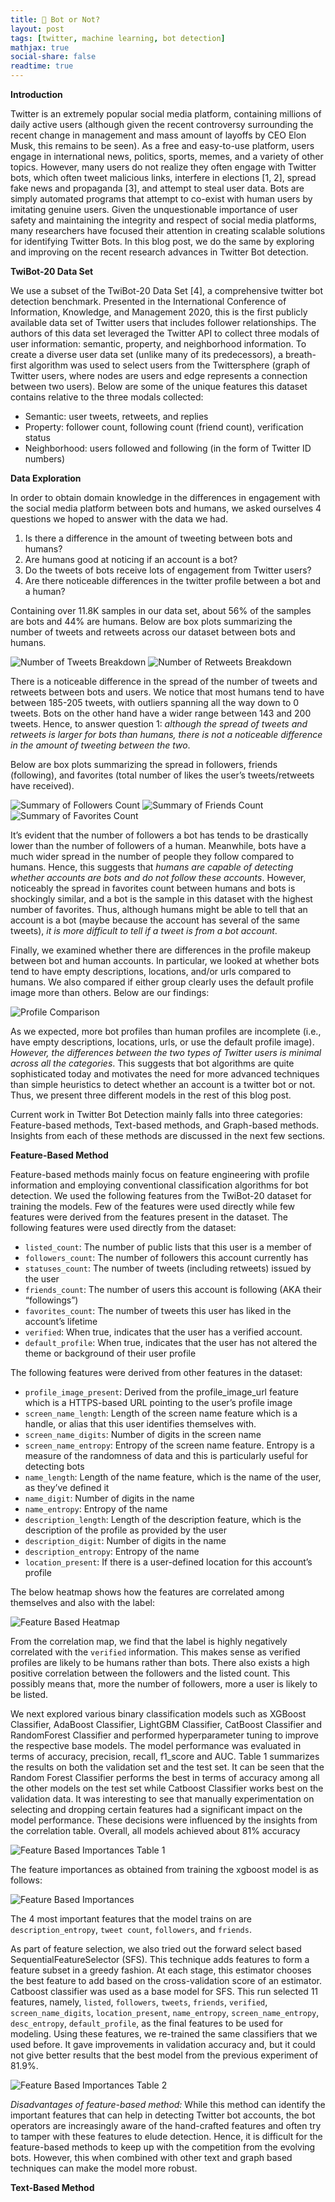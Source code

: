 ```yaml
---
title: 👻 Bot or Not? 
layout: post
tags: [twitter, machine learning, bot detection]
mathjax: true
social-share: false
readtime: true
---
```


**Introduction**

Twitter is an extremely popular social media platform, containing millions of daily active users (although given the recent controversy surrounding the recent change in management and mass amount of layoffs by CEO Elon Musk, this remains to be seen). As a free and easy-to-use platform, users engage in international news, politics, sports, memes, and a variety of other topics. However, many users do not realize they often engage with Twitter bots, which often tweet malicious links, interfere in elections [1, 2], spread fake news and propaganda [3], and attempt to steal user data. Bots are simply automated programs that attempt to co-exist with human users by imitating genuine users. Given the unquestionable importance of user safety and maintaining the integrity and respect of social media platforms, many researchers have focused their attention in creating scalable solutions for identifying Twitter Bots. In this blog post, we do the same by exploring and improving on the recent research advances in Twitter Bot detection. 

**TwiBot-20 Data Set**
	
We use a subset of the TwiBot-20 Data Set [4], a comprehensive twitter bot detection benchmark. Presented in the International Conference of Information, Knowledge, and Management 2020, this is the first publicly available data set of Twitter users that includes follower relationships. The authors of this data set leveraged the Twitter API to collect three modals of user information: semantic, property, and neighborhood information. To create a diverse user data set (unlike many of its predecessors), a breath-first algorithm was used to select users from the Twittersphere (graph of Twitter users, where nodes are users and edge represents a connection between two users). Below are some of the unique features this dataset contains relative to the three modals collected: 
- Semantic: user tweets, retweets, and replies
- Property: follower count, following count (friend count), verification status
- Neighborhood: users followed and following (in the form of Twitter ID numbers)

**Data Exploration**

In order to obtain domain knowledge in the differences in engagement with the social media platform between bots and humans, we asked ourselves 4 questions we hoped to answer with the data we had. 

1. Is there a difference in the amount of tweeting between bots and humans?
2. Are humans good at noticing if an account is a bot?
3. Do the tweets of bots receive lots of engagement from Twitter users?
4. Are there noticeable differences in the twitter profile between a bot and a human?

Containing over 11.8K samples in our data set, about 56% of the samples are bots and 44% are humans. Below are box plots summarizing the number of tweets and retweets across our dataset between bots and humans. 

![Number of Tweets Breakdown](/static/img/tweets-breakdown.jpg)
![Number of Retweets Breakdown](/static/img/retweets-breakdown.jpg)

There is a noticeable difference in the spread of the number of tweets and retweets between bots and users. We notice that most humans tend to have between 185-205 tweets, with outliers spanning all the way down to 0 tweets. Bots on the other hand have a wider range between 143 and 200 tweets. Hence, to answer question 1: *although the spread of tweets and retweets is larger for bots than humans, there is not a noticeable difference in the amount of tweeting between the two*. 

Below are box plots summarizing the spread in followers, friends (following), and favorites (total number of likes the user’s tweets/retweets have received). 


![Summary of Followers Count](/static/img/follower-count-summary.jpg)
![Summary of Friends Count](/static/img/friend-count-summary.jpg)
![Summary of Favorites Count](/static/img/favorites-count-summary.jpg)

It’s evident that the number of followers a bot has tends to be drastically lower than the number of followers of a human. Meanwhile, bots have a much wider spread in the number of people they follow compared to humans. Hence, this suggests that *humans are capable of detecting whether accounts are bots and do not follow these accounts*. However, noticeably the spread in favorites count between humans and bots is shockingly similar, and a bot is the sample in this dataset with the highest number of favorites. Thus, although humans might be able to tell that an account is a bot (maybe because the account has several of the same tweets), *it is more difficult to tell if a tweet is from a bot account*. 

Finally, we examined whether there are differences in the profile makeup between bot and human accounts. In particular, we looked at whether bots tend to have empty descriptions, locations, and/or urls compared to humans. We also compared if either group clearly uses the default profile image more than others. Below are our findings: 

![Profile Comparison](/static/img/profile-comparison.jpg)

As we expected, more bot profiles than human profiles are incomplete (i.e., have empty descriptions, locations, urls, or use the default profile image). *However, the differences between the two types of Twitter users is minimal across all the categories*. This suggests that bot algorithms are quite sophisticated today and motivates the need for more advanced techniques than simple heuristics to detect whether an account is a twitter bot or not. Thus, we present three different models in the rest of this blog post. 

Current work in Twitter Bot Detection mainly falls into three categories: Feature-based methods, Text-based methods, and Graph-based methods. Insights from each of these methods are discussed in the next few sections.

**Feature-Based Method**

Feature-based methods mainly focus on feature engineering with profile information and employing  conventional classification algorithms for bot detection. We used the following features from the TwiBot-20 dataset for training the models. Few of the features were used directly while few features were derived from the features present in the dataset. The following features were used directly from the dataset:

- `listed_count`: The number of public lists that this user is a member of
- `followers_count`: The number of followers this account currently has
- `statuses_count`: The number of tweets (including retweets) issued by the user
- `friends_count`: The number of users this account is following (AKA their “followings”)
- `favorites_count`: The number of tweets this user has liked in the account’s lifetime
- `verified`: When true, indicates that the user has a verified account.
- `default_profile`: When true, indicates that the user has not altered the theme or background of their user profile

The following features were derived from other features in the dataset:

- `profile_image_present`: Derived from the profile_image_url feature which is a HTTPS-based URL pointing to the user’s profile image
- `screen_name_length`: Length of the screen name feature which is a handle, or alias that this user identifies themselves with.
- `screen_name_digits`: Number of digits in the screen name
- `screen_name_entropy`: Entropy of the screen name feature. Entropy is a measure of the randomness of data and this is particularly useful for detecting bots
- `name_length`: Length of the name feature, which is the name of the user, as they’ve defined it
- `name_digit`: Number of digits in the name
- `name_entropy`: Entropy of the name
- `description_length`: Length of the description feature, which is the description of the profile as provided by the user
- `description_digit`: Number of digits in the name
- `description_entropy`: Entropy of the name
- `location_present`: If there is a user-defined location for this account’s profile

The below heatmap shows how the features are correlated among themselves and also with the label:

![Feature Based Heatmap](/static/img/feature_based_heatmap.png)

From the correlation map, we find that the label is highly negatively correlated with the `verified` information. This makes sense as verified profiles are likely to be humans rather than bots. There also exists a high positive correlation between the followers and the listed count. This possibly means that, more the number of followers, more a user is likely to be listed. 

We next explored various binary classification models such as XGBoost Classifier, AdaBoost Classifier, LightGBM Classifier, CatBoost Classifier and RandomForest Classifier and performed hyperparameter tuning to improve the respective base models. The model performance was evaluated in terms of accuracy, precision, recall, f1_score and AUC. Table 1 summarizes the results on both the validation set and the test set. It can be seen that the Random Forest Classifier performs the best in terms of accuracy among all the other models on the test set while Catboost Classifier works best on the validation data. It was interesting to see that manually experimentation on selecting and dropping certain features had a significant impact on the model performance. These decisions were influenced by the insights from the correlation table. Overall, all models achieved about 81% accuracy

![Feature Based Importances Table 1](/static/img/feature_based_table1.png)

The feature importances as obtained from training the xgboost model is as follows:

![Feature Based Importances](/static/img/feature_based_importances.png)

The 4 most important features that the model trains on are `description_entropy`, `tweet count`, `followers`, and `friends`. 

As part of feature selection, we also tried out the forward select based SequentialFeatureSelector (SFS). This technique adds features to form a feature subset in a greedy fashion. At each stage, this estimator chooses the best feature to add based on the cross-validation score of an estimator. Catboost classifier was used as a base model for SFS. This run selected 11 features, namely, `listed`, `followers`, `tweets`, `friends`, `verified`, `screen_name_digits`, `location_present`, `name_entropy`, `screen_name_entropy`, `desc_entropy`, `default_profile`, as the final features to be used for modeling. Using these features, we re-trained the same classifiers that we used before. It gave improvements in validation accuracy and, but it could not give better results that the best model from the previous experiment of 81.9%.

![Feature Based Importances Table 2](/static/img/feature_based_table2.png)

*Disadvantages of feature-based method:*
While this method can identify the important features that can help in detecting Twitter bot accounts,  the bot operators are increasingly aware of the hand-crafted features and often try to tamper with these features to elude detection. Hence, it is difficult for the feature-based methods to keep up with the competition from the evolving bots. However, this when combined with other text and graph based techniques can make the model more robust.

**Text-Based Method**
